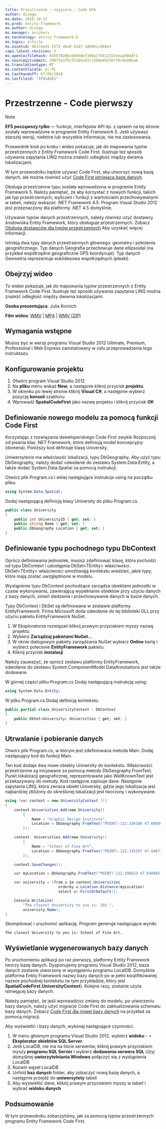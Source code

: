 ```yaml
---
title: Przestrzenne — najpierw - Code EF6
author: divega
ms.date: 2016-10-23
ms.prod: entity-framework
ms.author: divega
ms.manager: avickers
ms.technology: entity-framework-6
ms.topic: article
ms.assetid: d617aed1-15f2-48a9-b187-186991c666e3
caps.latest.revision: 3
ms.openlocfilehash: 03557820bc689d8e7389a1f84121b7eeaa904df1
ms.sourcegitcommit: 390f3a37bc55105ed7cc5b0e0925b7f9c9e80ba6
ms.translationtype: MT
ms.contentlocale: pl-PL
ms.lasthandoff: 07/09/2018
ms.locfileid: "37914261"
---
```

# <a name="spatial---code-first"></a>Przestrzenne - Code pierwszy
> [!NOTE]
> **EF5 począwszy tylko** — funkcje, interfejsów API itp. z opisem na tej stronie zostały wprowadzone w programie Entity Framework 5. Jeśli używasz starszej wersji, niektóre lub wszystkie informacje, nie ma zastosowania.

Przewodnik krok po kroku i wideo pokazuje, jak do mapowania typów przestrzennych z Entity Framework Code First. Ilustruje też sposób używania zapytania LINQ można znaleźć odległość między dwiema lokalizacjami.

W tym przewodniku będzie używać Code First, aby utworzyć nową bazę danych, ale można również użyć [Code First istniejącą bazę danych](~/ef6/modeling/code-first/workflows/existing-database.md).

Obsługa przestrzenne typu została wprowadzona w programie Entity Framework 5. Należy pamiętać, że aby korzystać z nowych funkcji, takich jak typ przestrzennych, wyliczeń i funkcji z wartościami przechowywanymi w tabeli, należy wskazać .NET Framework 4.5. Program Visual Studio 2012 jest przeznaczony dla platformy .NET 4.5 domyślnie.

Używanie typów danych przestrzennych, należy również użyć dostawcy środowiska Entity Framework, który obsługuje przestrzennych. Zobacz [Obsługa dostawców dla typów przestrzennych](~/ef6/fundamentals/providers/spatial-support.md) Aby uzyskać więcej informacji.

Istnieją dwa typy danych przestrzennych głównego: geometry i położenia geograficznego. Typ danych Geografia przechowuje dane ellipsoidal (na przykład współrzędne geograficzne GPS koordynuje). Typ danych Geometria reprezentuje euklidesowa współrzędnych (płaski).

## <a name="watch-the-video"></a>Obejrzyj wideo
To wideo pokazuje, jak do mapowania typów przestrzennych z Entity Framework Code First. Ilustruje też sposób używania zapytania LINQ można znaleźć odległość między dwiema lokalizacjami.

**Osoba prezentująca**: Julia Kornich

**Film wideo**: [WMV](http://download.microsoft.com/download/9/1/3/913EA17E-6F97-41D8-A4FE-805A0D83D26A/HDI-ITPro-MSDN-winvideo-spatialwithcodefirst.wmv) | [MP4](http://download.microsoft.com/download/9/1/3/913EA17E-6F97-41D8-A4FE-805A0D83D26A/HDI-ITPro-MSDN-mp4video-spatialwithcodefirst.m4v) | [WMV (ZIP)](http://download.microsoft.com/download/9/1/3/913EA17E-6F97-41D8-A4FE-805A0D83D26A/HDI-ITPro-MSDN-winvideo-spatialwithcodefirst.zip)

## <a name="pre-requisites"></a>Wymagania wstępne

Musisz być w wersji programu Visual Studio 2012 Ultimate, Premium, Professional i Web Express zainstalowany w celu przeprowadzenia tego instruktażu.

## <a name="set-up-the-project"></a>Konfigurowanie projektu

1.  Otwórz program Visual Studio 2012
2.  Na **pliku** menu wskaż **New**, a następnie kliknij przycisk **projektu**
3.  W okienku po lewej stronie kliknij **Visual C\#**, a następnie wybierz pozycję **konsoli** szablonu
4.  Wprowadź **SpatialCodeFirst** jako nazwę projektu i kliknij przycisk **OK**

## <a name="define-a-new-model-using-code-first"></a>Definiowanie nowego modelu za pomocą funkcji Code First

Korzystając z rozwiązania deweloperskiego Code First zwykle Rozpocznij od pisania klas .NET Framework, które definiują model koncepcyjny (domena). Poniższy kod definiuje klasę University.

Uniwersytecie ma właściwość lokalizacji, typu DbGeography. Aby użyć typu DbGeography, należy dodać odwołanie do zestawu System.Data.Entity, a także dodać System.Data.Spatial za pomocą instrukcji.

Otwórz plik Program.cs i wklej następujące instrukcje using na początku pliku:

``` csharp
using System.Data.Spatial;
```

Dodaj następującą definicję klasy University do pliku Program.cs.

``` csharp
public class University  
{
    public int UniversityID { get; set; }
    public string Name { get; set; }
    public DbGeography Location { get; set; }
}
```

## <a name="define-the-dbcontext-derived-type"></a>Definiowanie typu pochodnego typu DbContext

Oprócz definiowania jednostek, musisz zdefiniować klasę, która pochodzi od typu DbContext i udostępnia DbSet&lt;TEntity&gt; właściwości. DbSet&lt;TEntity&gt; właściwości umożliwiają kontekstu wiedzieć, jakie typy, które mają zostać uwzględnione w modelu.

Wystąpienie typu DbContext pochodzące zarządza obiektami jednostki w czasie wykonywania, zawierającą wypełnianie obiektów przy użyciu danych z bazy danych, zmień śledzenie i przechowywanie danych w bazie danych.

Typy DbContext i DbSet są definiowane w zestawie platformy EntityFramework. Firma Microsoft doda odwołanie do tej biblioteki DLL przy użyciu pakietu EntityFramework NuGet.

1.  W Eksploratorze rozwiązań kliknij prawym przyciskiem myszy nazwę projektu.
2.  Wybierz **Zarządzaj pakietami NuGet...**
3.  W oknie dialogowym pakiety zarządzania NuGet wybierz **Online** kartę i wybierz polecenie **EntityFramework** pakietu.
4.  Kliknij przycisk **instalacji**

Należy zauważyć, że oprócz zestawu platformy EntityFramework, odwołanie do zestawu System.ComponentModel.DataAnnotations jest także dodawane.

W górnej części pliku Program.cs Dodaj następującą instrukcję using:

``` csharp
using System.Data.Entity;
```

W pliku Program.cs Dodaj definicję kontekstu. 

``` csharp
public partial class UniversityContext : DbContext
{
    public DbSet<University> Universities { get; set; }
}
```

## <a name="persist-and-retrieve-data"></a>Utrwalanie i pobieranie danych

Otwórz plik Program.cs, w którym jest zdefiniowana metoda Main. Dodaj następujący kod do funkcji Main.

Ten kod dodaje dwa nowe obiekty University do kontekstu. Właściwości przestrzenne są inicjowane za pomocą metody DbGeography.FromText. Punkt lokalizacji geograficznej, reprezentowane jako WellKnownText jest przekazywany do metody. Kod następnie zapisuje dane. Następnie zapytania LINQ, która zwraca obiekt University, gdzie jego lokalizacja jest najbardziej zbliżony do określonej lokalizacji jest tworzony i wykonywane.

``` csharp
using (var context = new UniversityContext ())
{
    context.Universities.Add(new University()
        {
            Name = "Graphic Design Institute",
            Location = DbGeography.FromText("POINT(-122.336106 47.605049)"),
        });

    context. Universities.Add(new University()
        {
            Name = "School of Fine Art",
            Location = DbGeography.FromText("POINT(-122.335197 47.646711)"),
        });

    context.SaveChanges();

    var myLocation = DbGeography.FromText("POINT(-122.296623 47.640405)");

    var university = (from u in context.Universities
                        orderby u.Location.Distance(myLocation)
                        select u).FirstOrDefault();

    Console.WriteLine(
        "The closest University to you is: {0}.",
        university.Name);
}
```

Skompilować i uruchomić aplikację. Program generuje następujące wyniki:

```
The closest University to you is: School of Fine Art.
```

## <a name="view-the-generated-database"></a>Wyświetlanie wygenerowanych bazy danych

Po uruchomieniu aplikacji po raz pierwszy, platformy Entity Framework tworzy bazę danych. Dysponujemy programu Visual Studio 2012, baza danych zostanie utworzony w wystąpieniu programu LocalDB. Domyślnie platforma Entity Framework nazwy bazy danych po w pełni kwalifikowanej nazwie pochodnej kontekstu (w tym przykładzie, który jest **SpatialCodeFirst.UniversityContext**). Kolejne razy, zostanie użyta istniejącej bazy danych.  

Należy pamiętać, że jeśli wprowadzisz zmiany do modelu, po utworzeniu bazy danych, należy użyć migracje Code First do zaktualizowania schematu bazy danych. Zobacz [Code First dla nowej bazy danych](~/ef6/modeling/code-first/workflows/new-database.md) na przykład za pomocą migracji.

Aby wyświetlić i bazy danych, wykonaj następujące czynności:

1.  W menu głównym programu Visual Studio 2012, wybierz **widoku**  - &gt; **Eksplorator obiektów SQL Server**.
2.  Jeśli LocalDB, nie ma na liście serwerów, kliknij prawym przyciskiem myszy **programu SQL Server** i wybierz **dodawania serwera SQL** Użyj domyślnej **uwierzytelniania Windows** połączyć się z wystąpienia LocalDB
3.  Rozwiń węzeł LocalDB
4.  Unfold **baz danych** folder, aby zobaczyć nową bazę danych, a następnie przejdź do **uniwersytety** tabeli
5.  Aby wyświetlić dane, kliknij prawym przyciskiem myszy w tabeli i wybrać **widoku danych**

## <a name="summary"></a>Podsumowanie

W tym przewodniku zobaczyliśmy, jak za pomocą typów przestrzennych programu Entity Framework Code First. 
